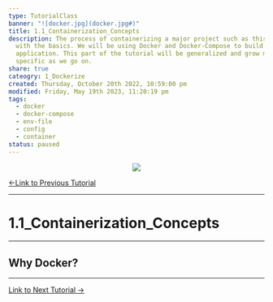 ```yaml
---  
type: TutorialClass  
banner: "![docker.jpg](docker.jpg#)"  
title: 1.1_Containerization_Concepts  
description: The process of containerizing a major project such as this starts  
  with the basics. We will be using Docker and Docker-Compose to build our web  
  application. This part of the tutorial will be generalized and grow more  
  specific as we go on.  
share: true  
cateogry: 1_Dockerize  
created: Thursday, October 20th 2022, 10:59:00 pm  
modified: Friday, May 19th 2023, 11:20:19 pm  
tags:  
  - docker  
  - docker-compose  
  - env-file  
  - config  
  - container  
status: paused  
---  
```

  
  
<p align="center">  
  <img src="../assets/img/docker.jpg">  
</p>  
  
[←Link to Previous Tutorial](./1_Dockerize/1.0_The_Stack.md#)  
  
---  
  
# 1.1_Containerization_Concepts  
  
---  
  
## Why Docker?  
  
---  
  
[Link to Next Tutorial →](./1_Dockerize/1.2_Apache_Configuration.md#)  
